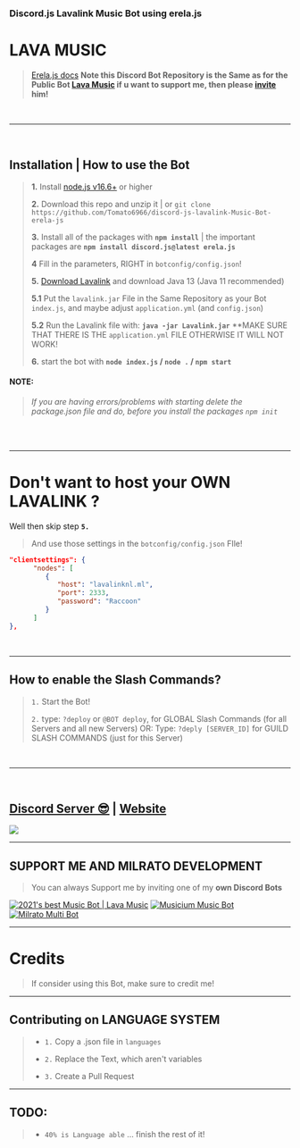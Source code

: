 ### Discord.js Lavalink Music Bot using erela.js

# LAVA MUSIC 

> [Erela.js docs](https://erelajs-docs.netlify.app/docs/gettingstarted.html) **Note this Discord Bot Repository is the Same as for the Public Bot [Lava Music](https://lava.milrato.dev) if u want to support me, then please [invite](https://lava.milrato.dev) him!**

<br/>

***

<br/>

## Installation | How to use the Bot

> **<kdb>1.</kdb>** Install [node.js v16.6+](https://nodejs.org/en) or higher
> 
> **2.** Download this repo and unzip it | or `git clone https://github.com/Tomato6966/discord-js-lavalink-Music-Bot-erela-js`
> 
> **3.** Install all of the packages with **`npm install`** | the important packages are   **`npm install discord.js@latest erela.js`**
> 
> **4** Fill in the parameters, RIGHT in `botconfig/config.json`!
> 
> **5.** [Download Lavalink](https://github.com/freyacodes/Lavalink/releases/download/3.4/Lavalink.jar) and download Java 13 (Java 11 recommended)
> 
> **5.1** Put the `lavalink.jar` File in the Same Repository as your Bot `index.js`, and maybe adjust `application.yml` (and `config.json`) 
> 
> **5.2** Run the Lavalink file with: **`java -jar Lavalink.jar`**
> **MAKE SURE THAT THERE IS THE `application.yml` FILE OTHERWISE IT WILL NOT WORK!
> 
> **6.** start the bot with **`node index.js` / `node .` / `npm start`**

#### **NOTE:**
> *If you are having errors/problems with starting delete the package.json file and do, before you install the packages `npm init`*

<br/>

<br/>

***

# Don't want to host your OWN **LAVALINK** ?

Well then skip step **` 5. `**

> And use those settings in the `botconfig/config.json` FIle!

```json
"clientsettings": {
      "nodes": [
         {
            "host": "lavalinknl.ml",
            "port": 2333,
            "password": "Raccoon"
         }
      ]
},
```

<br/>

***

## How to enable the Slash Commands?

> ` 1. ` Start the Bot!
> 
> ` 2. ` type: `?deploy` or `@BOT deploy`, for GLOBAL Slash Commands (for all Servers and all new Servers)
> OR: Type: `?deply [SERVER_ID]` for GUILD SLASH COMMANDS (just for this Server)

<br/>

***

<br/>

## [Discord Server 😎](https://discord.gg/milrato) | [Website](https://milrato.dev)
<a href="https://discord.gg/milrato"><img src="https://discord.com/api/guilds/773668217163218944/widget.png?style=banner2"></a>

***

## SUPPORT ME AND MILRATO DEVELOPMENT

> You can always Support me by inviting one of my **own Discord Bots**

[![2021's best Music Bot | Lava Music](https://cdn.discordapp.com/attachments/748533465972080670/817088638780440579/test3.png)](https://lava.milrato.dev)
[![Musicium Music Bot](https://cdn.discordapp.com/attachments/742446682381221938/770055673965707264/test1.png)](https://musicium.musicium.dev)
[![Milrato Multi Bot](https://cdn.discordapp.com/attachments/742446682381221938/770056826724679680/test1.png)](https://milrato.milrato.dev)

***

# Credits

> If consider using this Bot, make sure to credit me!

***

## Contributing on LANGUAGE SYSTEM

> - ` 1. ` Copy a .json file in `languages`
> 
> - ` 2. ` Replace the Text, which aren't variables
> 
> - ` 3. ` Create a Pull Request

***

## TODO:

> - `40% is Language able` ... finish the rest of it!
